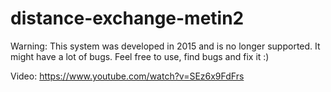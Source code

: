 # distance-exchange-metin2
 
Warning: This system was developed in 2015 and is no longer supported. It might have a lot of bugs. Feel free to use, find bugs and fix it :)

Video: https://www.youtube.com/watch?v=SEz6x9FdFrs
